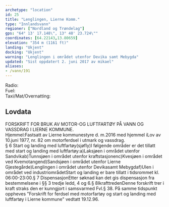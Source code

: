 ```yaml
---
archetype: "location"
id: 25
title: "Lenglingen, Lierne Komm."
type: "Innlandsvann"
regioner: ["Nordland og Trøndelag"]
gps: "64° 13' 17.148\", 13° 48' 23.724\""
coordinates: [64.22143,13.80659]
elevation: "354 m (1161 ft)"
landing: "Ukjent"
docking: "Ukjent"
warning: "Lenglingen i området utenfor Devika samt Mebygda"
updated: "Sist oppdatert 2. juni 2017 av mikael"
aliases:
- /vann/191
---
```


Radio:\
Fuel:\
Taxi/Mat/Overnatting:

## Lovdata

FORSKRIFT FOR BRUK AV MOTOR-OG LUFTFARTØY PÅ VANN OG VASSDRAG I LIERNE KOMMUNE.\
Hjemmel:Fastsatt av Lierne kommunestyre d. m.2016 med hjemmel iLov av 10.juni 1977, nr. 82 om motorferdsel i utmark og vassdrag.\
§ 6 Start og landing med luftfartøy(sjøfly)I følgende områder er det tillatt med start og landing med luftfartøy:a)Laksjøen i området utenfor Sandvikab)Tunnsjøen i området utenfor kraftstasjonenc)Kvesjøen i området ved Kvemotangend)Sandsjøen i området utenfor Lierne Gjestegårde)Lenglingen i området utenfor Devikasamt Mebygdaf)Ulen i området ved industriområdetStart og landing er bare tillatt i tidsrommet kl. 06:00-23:00.§ 7 DispensasjonEtter søknad kan det gis dispensasjon fra bestemmelsene i §§ 3 tredje ledd, 4 og 6.§ 8IkrafttredenDenne forskrift trer i kraft straks den er kunngjort i samsvarmed Fvl.§ 38. På samme tidspunkt oppheves "Forskrift for ferdsel med motorfartøy og start og landing med luftfartøy i Lierne kommune" vedtatt 19.12.96.
